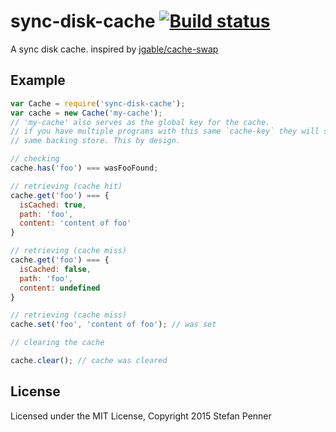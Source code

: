# sync-disk-cache [![Build status](https://ci.appveyor.com/api/projects/status/lfliompah66m611x?svg=true)](https://ci.appveyor.com/project/embercli/sync-disk-cache)


A sync disk cache. inspired by [jgable/cache-swap](https://github.com/jgable/cache-swap)

## Example

```js
var Cache = require('sync-disk-cache');
var cache = new Cache('my-cache');
// 'my-cache' also serves as the global key for the cache.
// if you have multiple programs with this same `cache-key` they will share the
// same backing store. This by design.

// checking
cache.has('foo') === wasFooFound;

// retrieving (cache hit)
cache.get('foo') === {
  isCached: true,
  path: 'foo',
  content: 'content of foo'
}

// retrieving (cache miss)
cache.get('foo') === {
  isCached: false,
  path: 'foo',
  content: undefined
}

// retrieving (cache miss)
cache.set('foo', 'content of foo'); // was set

// clearing the cache

cache.clear(); // cache was cleared
```

## License

Licensed under the MIT License, Copyright 2015 Stefan Penner
